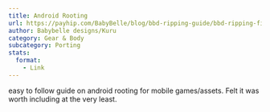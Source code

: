 ```yaml
---
title: Android Rooting
url: https://payhip.com/BabyBelle/blog/bbd-ripping-guide/bbd-ripping-files-android-rooting
author: Babybelle designs/Kuru
category: Gear & Body
subcategory: Porting
stats:
  format:
    - Link
---
```

easy to follow guide on android rooting for mobile games/assets. Felt it was worth including at the very least.